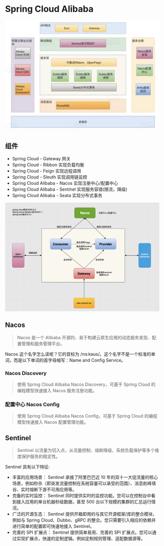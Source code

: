 # Spring Cloud Alibaba

  

![](/images/spring/springcloud/SpringCloudAlibabaAll.png "Spring Cloud Alibaba")

## 组件
* Spring Cloud - Gateway 网关
* Spring Cloud - Ribbon 实现负载均衡
* Spring Cloud - Feign 实现远程调用
* Spring Cloud - Sleuth 实现调用链监控
* Spring Cloud Alibaba - Nacos 实现注册中心/配置中心 
* Spring Cloud Alibaba - Sentinel  实现服务容错(限流，降级)
* Spring Cloud Alibaba - Seata 实现分布式事务

![](/images/spring/springcloud/SpringCloudAlibaba.png "Spring Cloud Alibaba 组件")

## Nacos
> Nacos 是一个 Alibaba 开源的、易于构建云原生应用的动态服务发现、配置管理和服务管理平台。

Nacos 这个名字怎么读呢？它的音标为 /nɑ:kəʊs/。这个名字不是一个标准的单词，而是以下单词的首字母缩写：Name and Config Service。

### Nacos Discovery
> 使用 Spring Cloud Alibaba Nacos Discovery，可基于 Spring Cloud 的编程模型快速接入 Nacos 服务注册功能。

### 配置中心 Nacos Config
> 使用 Spring Cloud Alibaba Nacos Config，可基于 Spring Cloud 的编程模型快速接入 Nacos 配置管理功能。

## Sentinel
> Sentinel 以流量为切入点，从流量控制、熔断降级、系统负载保护等多个维度保护服务的稳定性。

Sentinel 具有以下特征:
* 丰富的应用场景： Sentinel 承接了阿里巴巴近 10 年的双十一大促流量的核心场景，例如秒杀（即突发流量控制在系统容量可以承受的范围）、消息削峰填谷、实时熔断下游不可用应用等。
* 完备的实时监控： Sentinel 同时提供实时的监控功能。您可以在控制台中看到接入应用的单台机器秒级数据，甚至 500 台以下规模的集群的汇总运行情况。
* 广泛的开源生态： Sentinel 提供开箱即用的与其它开源框架/库的整合模块，例如与 Spring Cloud、Dubbo、gRPC 的整合。您只需要引入相应的依赖并进行简单的配置即可快速地接入 Sentinel。
* 完善的 SPI 扩展点： Sentinel 提供简单易用、完善的 SPI 扩展点。您可以通过实现扩展点，快速的定制逻辑。例如定制规则管理、适配数据源等。


